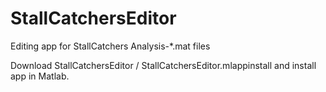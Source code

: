 # StallCatchersEditor
Editing app for StallCatchers Analysis-*.mat files

Download StallCatchersEditor / StallCatchersEditor.mlappinstall and install app in Matlab.
